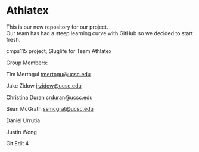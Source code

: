 # Athlatex
This is our new repository for our project.  
Our team has had a steep learning curve with GitHub so
we decided to start fresh.

cmps115 project, Sluglife for Team Athlatex

Group Members:

Tim Mertogul tmertogu@ucsc.edu

Jake Zidow jrzidow@ucsc.edu

Christina Duran crduran@ucsc.edu

Sean McGrath ssmcgrat@ucsc.edu

Daniel Urrutia

Justin Wong

Git Edit 4


